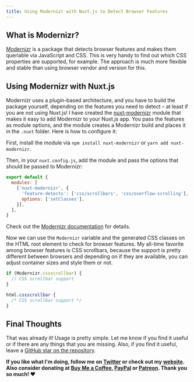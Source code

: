 ```yaml
---
title: Using Modernizr with Nuxt.js to Detect Browser Features
---
```


## What is Modernizr?

[Modernizr](https://github.com/Modernizr/Modernizr) is a package that detects browser features and makes them queriable via JavaScript and CSS. This is very handy to find out which CSS properties are supported, for example. The approach is much more flexible and stable than using browser vendor and version for this.

## Using Modernizr with Nuxt.js

Modernizr uses a plugin-based architecture, and you have to build the package yourself, depending on the features you need to detect – at least if you are not using Nuxt.js! I have created the [nuxt-modernizr](https://github.com/dword-design/nuxt-modernizr) module that makes it easy to add Modernizr to your Nuxt.js app. You pass the features as module options, and the module creates a Modernizr build and places it in the `.nuxt` folder. Here is how to configure it:

First, install the module via `npm install nuxt-modernizr` or `yarn add nuxt-modernizr`.

Then, in your `nuxt.config.js`, add the module and pass the options that should be passed to Modernizr:

```js
export default {
  modules: [
    ['nuxt-modernizr', {
      'feature-detects': ['css/scrollbars', 'css/overflow-scrolling'],
      options: ['setClasses'],
    }],
  ],
}
```

Check out the [Modernizr documentation](https://modernizr.com/docs/) for details.

Now we can use the `Modernizr` variable and the generated CSS classes on the HTML root element to check for browser features. My all-time favorite among browser features is CSS scrollbars, because the support is pretty different between browsers and depending on if they are available, you can adjust container sizes and style them or not.

```js
if (Modernizr.cssscrollbar) {
  // CSS scrollbar support
}
```

```css
html.cssscrollbar {
  /* CSS scrollbar support */
}
```

## Final Thoughts

That was already it! Usage is pretty simple. Let me know if you find it useful or if there are any things that you are missing. Also, if you find it useful, leave a [GitHub star on the repository](https://github.com/dword-design/nuxt-modernizr).

**If you like what I'm doing, follow me on [Twitter](https://twitter.com/DwordDesign) or check out my [website](https://dword-design.de). Also consider donating at [Buy Me a Coffee](https://www.buymeacoffee.com/dword), [PayPal](https://www.paypal.com/paypalme/SebastianLandwehr) or [Patreon](https://www.patreon.com/dworddesign). Thank you so much! ❤️**
